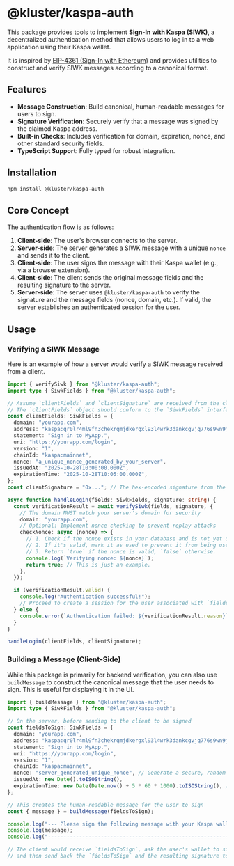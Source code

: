 # @kluster/kaspa-auth

This package provides tools to implement **Sign-In with Kaspa (SIWK)**, a decentralized authentication method that allows users to log in to a web application using their Kaspa wallet.

It is inspired by [EIP-4361 (Sign-In with Ethereum)](https://eips.ethereum.org/EIPS/eip-4361) and provides utilities to construct and verify SIWK messages according to a canonical format.

## Features

- **Message Construction**: Build canonical, human-readable messages for users to sign.
- **Signature Verification**: Securely verify that a message was signed by the claimed Kaspa address.
- **Built-in Checks**: Includes verification for domain, expiration, nonce, and other standard security fields.
- **TypeScript Support**: Fully typed for robust integration.

## Installation

```bash
npm install @kluster/kaspa-auth
```

## Core Concept

The authentication flow is as follows:

1.  **Client-side**: The user's browser connects to the server.
2.  **Server-side**: The server generates a SIWK message with a unique `nonce` and sends it to the client.
3.  **Client-side**: The user signs the message with their Kaspa wallet (e.g., via a browser extension).
4.  **Client-side**: The client sends the original message fields and the resulting signature to the server.
5.  **Server-side**: The server uses `@kluster/kaspa-auth` to verify the signature and the message fields (nonce, domain, etc.). If valid, the server establishes an authenticated session for the user.

## Usage

### Verifying a SIWK Message

Here is an example of how a server would verify a SIWK message received from a client.

```typescript
import { verifySiwk } from "@kluster/kaspa-auth";
import type { SiwkFields } from "@kluster/kaspa-auth";

// Assume `clientFields` and `clientSignature` are received from the client's request body.
// The `clientFields` object should conform to the `SiwkFields` interface.
const clientFields: SiwkFields = {
  domain: "yourapp.com",
  address: "kaspa:qr0lr4ml9fn3chekrqmjdkergxl93l4wrk3dankcgvjq776s9wn9jkdskewva",
  statement: "Sign in to MyApp.",
  uri: "https://yourapp.com/login",
  version: "1",
  chainId: "kaspa:mainnet",
  nonce: "a_unique_nonce_generated_by_your_server",
  issuedAt: "2025-10-28T10:00:00.000Z",
  expirationTime: "2025-10-28T10:05:00.000Z",
};
const clientSignature = "0x..."; // The hex-encoded signature from the user's wallet

async function handleLogin(fields: SiwkFields, signature: string) {
  const verificationResult = await verifySiwk(fields, signature, {
    // The domain MUST match your server's domain for security
    domain: "yourapp.com",
    // Optional: Implement nonce checking to prevent replay attacks
    checkNonce: async (nonce) => {
      // 1. Check if the nonce exists in your database and is not yet used.
      // 2. If it's valid, mark it as used to prevent it from being used again.
      // 3. Return `true` if the nonce is valid, `false` otherwise.
      console.log(`Verifying nonce: ${nonce}`);
      return true; // This is just an example.
    },
  });

  if (verificationResult.valid) {
    console.log("Authentication successful!");
    // Proceed to create a session for the user associated with `fields.address`.
  } else {
    console.error(`Authentication failed: ${verificationResult.reason}`);
  }
}

handleLogin(clientFields, clientSignature);
```

### Building a Message (Client-Side)

While this package is primarily for backend verification, you can also use `buildMessage` to construct the canonical message that the user needs to sign. This is useful for displaying it in the UI.

```typescript
import { buildMessage } from "@kluster/kaspa-auth";
import type { SiwkFields } from "@kluster/kaspa-auth";

// On the server, before sending to the client to be signed
const fieldsToSign: SiwkFields = {
  domain: "yourapp.com",
  address: "kaspa:qr0lr4ml9fn3chekrqmjdkergxl93l4wrk3dankcgvjq776s9wn9jkdskewva", // The user's address
  statement: "Sign in to MyApp.",
  uri: "https://yourapp.com/login",
  version: "1",
  chainId: "kaspa:mainnet",
  nonce: "server_generated_unique_nonce", // Generate a secure, random nonce
  issuedAt: new Date().toISOString(),
  expirationTime: new Date(Date.now() + 5 * 60 * 1000).toISOString(), // 5 minutes from now
};

// This creates the human-readable message for the user to sign
const { message } = buildMessage(fieldsToSign);

console.log("--- Please sign the following message with your Kaspa wallet ---");
console.log(message);
console.log("---------------------------------------------------------------");

// The client would receive `fieldsToSign`, ask the user's wallet to sign `message`,
// and then send back the `fieldsToSign` and the resulting signature to the server.
```